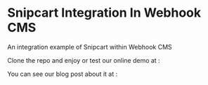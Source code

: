 # Snipcart Integration In Webhook CMS

An integration example of Snipcart within Webhook CMS

Clone the repo and enjoy or test our online demo at :

You can see our blog post about it at :
